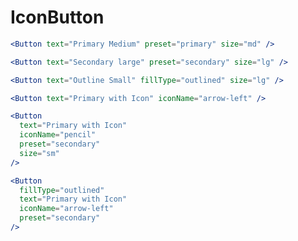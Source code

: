 # IconButton

```jsx
<Button text="Primary Medium" preset="primary" size="md" />
```

```jsx
<Button text="Secondary large" preset="secondary" size="lg" />
```

```jsx
<Button text="Outline Small" fillType="outlined" size="lg" />
```

```jsx
<Button text="Primary with Icon" iconName="arrow-left" />
```

```jsx
<Button
  text="Primary with Icon"
  iconName="pencil"
  preset="secondary"
  size="sm"
/>
```

```jsx
<Button
  fillType="outlined"
  text="Primary with Icon"
  iconName="arrow-left"
  preset="secondary"
/>
```
